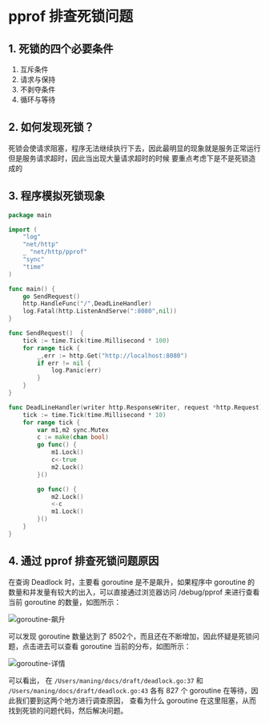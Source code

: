 # pprof 排查死锁问题

## 1. 死锁的四个必要条件

1. 互斥条件
2. 请求与保持
3. 不剥夺条件
4. 循环与等待

## 2. 如何发现死锁？

死锁会使请求阻塞，程序无法继续执行下去，因此最明显的现象就是服务正常运行但是服务请求超时，因此当出现大量请求超时的时候
要重点考虑下是不是死锁造成的

## 3. 程序模拟死锁现象

```go
package main

import (
	"log"
	"net/http"
	_ "net/http/pprof"
	"sync"
	"time"
)

func main() {
	go SendRequest()
	http.HandleFunc("/",DeadLineHandler)
	log.Fatal(http.ListenAndServe(":8080",nil))
}

func SendRequest()  {
	tick := time.Tick(time.Millisecond * 100)
	for range tick {
		_,err := http.Get("http://localhost:8080")
		if err != nil {
			log.Panic(err)
		}
	}
}

func DeadLineHandler(writer http.ResponseWriter, request *http.Request) {
	tick := time.Tick(time.Millisecond * 10)
	for range tick {
		var m1,m2 sync.Mutex
		c := make(chan bool)
		go func() {
			m1.Lock()
			c<-true
			m2.Lock()
		}()

		go func() {
			m2.Lock()
			<-c
			m1.Lock()
		}()
	}
}
```

## 4. 通过 pprof 排查死锁问题原因

在查询 Deadlock 时，主要看 goroutine 是不是飙升，如果程序中 goroutine 的数量和并发量有较大的出入，可以直接通过浏览器访问 /debug/pprof 来进行查看当前 goroutine 的数量，如图所示：

![goroutine-飙升](http://qpmy9rk30.hb-bkt.clouddn.com/goroutine-%E9%A3%99%E5%8D%87.png)

可以发现 goroutine 数量达到了 8502个，而且还在不断增加，因此怀疑是死锁问题，点击进去可以查看 goroutine 当前的分布，如图所示：

![goroutine-详情](http://qpmy9rk30.hb-bkt.clouddn.com/goroutine-detail-7.09.png)

可以看出， 在 `/Users/maning/docs/draft/deadlock.go:37` 和 
`/Users/maning/docs/draft/deadlock.go:43` 各有 827 个 goroutine 在等待，因此我们要到这两个地方进行调查原因，
查看为什么 goroutine 在这里阻塞，从而找到死锁的问题代码，然后解决问题。